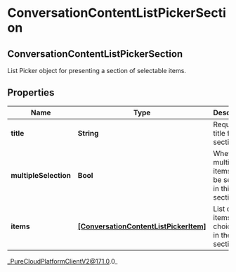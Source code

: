 # ConversationContentListPickerSection

## ConversationContentListPickerSection
List Picker object for presenting a section of selectable items.

## Properties

|Name | Type | Description | Notes|
|------------ | ------------- | ------------- | -------------|
| **title** | **String** | Required title for the section. | [optional] |
| **multipleSelection** | **Bool** | Whether multiple items can be selected in this section. | [optional] |
| **items** | [**[ConversationContentListPickerItem]**]([ConversationContentListPickerItem]) | List of items to choice from in the section | [optional] |



_PureCloudPlatformClientV2@171.0.0_

